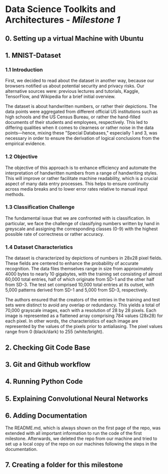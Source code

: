 # Data Science Toolkits and Architectures - *Milestone 1*


## 0. Setting up a virtual Machine with Ubuntu

## 1. MNIST-Dataset

### 1.1 Introduction
First, we decided to read about the dataset in another way, because our browsers notified us about potential security and privacy risks. Our alternative sources were: previous lectures and tutorials, Kaggle, TensorFlow, and Wikipedia for a brief initial overview.

The dataset is about handwritten numbers, or rather their depictions. The data points were aggregated from different official US institutions such as high schools and the US Census Bureau, or rather the hand-filled documents of their students and employees, respectively. This led to differing qualities when it comes to clearness or rather noise in the data points—hence, mixing these "Special Databases," especially 1 and 3, was necessary in order to ensure the derivation of logical conclusions from the empirical evidence.

### 1.2 Objective
The objective of this approach is to enhance efficiency and automate the interpretation of handwritten numbers from a range of handwriting styles. This will improve or rather facilitate machine readability, which is a crucial aspect of many data entry processes. This helps to ensure continuity across media breaks and to lower error rates relative to manual input methods.

### 1.3 Classification Challenge
The fundamental issue that we are confronted with is classification. In particular, we face the challenge of classifying numbers written by hand in greyscale and assigning the corresponding classes (0-9) with the highest possible rate of correctness or rather accuracy.

### 1.4 Dataset Characteristics
The dataset is characterized by depictions of numbers in 28x28 pixel fields. These fields are centered to enhance the probability of accurate recognition. The data files themselves range in size from approximately 4000 bytes to nearly 10 gigabytes, with the training set consisting of almost 60,000 total entries, half of which originate from SD-1 and the other half from SD-3. The test set comprised 10,000 total entries at its outset, with 5,000 patterns derived from SD-1 and 5,000 from SD-3, respectively. 

The authors ensured that the  creators of the entries in the training and test sets were distinct to avoid any overlap or redundancy. This yields a total of 70,000 grayscale images, each with a resolution of 28 by 28 pixels. Each image is represented as a flattened array comprising 784 values (28x28) for each pixel. In other words, the characteristics of each image are represented by the values of the pixels prior to antialiasing. The pixel values range from 0 (black/dark) to 255 (white/bright).


## 2. Checking Git Code Base

## 3. Git and Github workflow

## 4. Running Python Code

## 5. Explaining Convolutional Neural Networks

## 6. Adding Documentation
The README.md, which is always shown on the first page of the repo, was extended with all important information to run the code of the first milestone. Afterwards, we deleted the repo from our machine and tried to set up a local copy of the repo on our machines following the steps in the documentation. 

## 7. Creating a folder for this milestone

